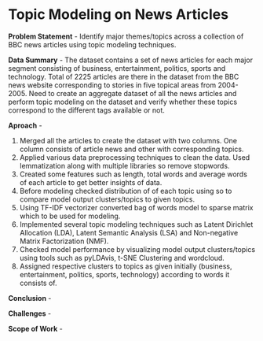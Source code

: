 # Topic Modeling on News Articles

**Problem Statement** - Identify major themes/topics across a collection of BBC news articles using topic modeling techniques.

**Data Summary** - The dataset contains a set of news articles for each major segment consisting of business, entertainment, politics, sports and technology. Total of 2225 articles are there in the dataset from the BBC news website corresponding to stories in five topical areas from 2004-2005. Need to create an aggregate dataset of all the news articles and perform topic modeling on the dataset and verify whether these topics correspond to the different tags available or not.

**Aproach** -
1. Merged all the articles to create the dataset with two columns. One column consists of article news and other with corresponding topics.
2. Applied various data preprocessing techniques to clean the data. Used lemmatization along with multiple libraries so remove stopwords. 
3. Created some features such as length, total words and average words of each article to get better insights of data. 
4. Before modeling checked distribution of of each topic using so to compare model output clusters/topics to given topics.
5. Using TF-IDF vectorizer converted bag of words model to sparse matrix which to be used for modeling.
6. Implemented several topic modeling techniques such as Latent Dirichlet Allocation (LDA), Latent Semantic Analysis (LSA) and Non-negative Matrix Factorization (NMF).
7. Checked model performance by visualizing model output clusters/topics using tools such as pyLDAvis, t-SNE Clustering and wordcloud. 
8. Assigned respective clusters to topics as given initially (business, entertainment, politics, sports, technology) according to words it consists of. 

**Conclusion** -

**Challenges** -

**Scope of Work** -
 
